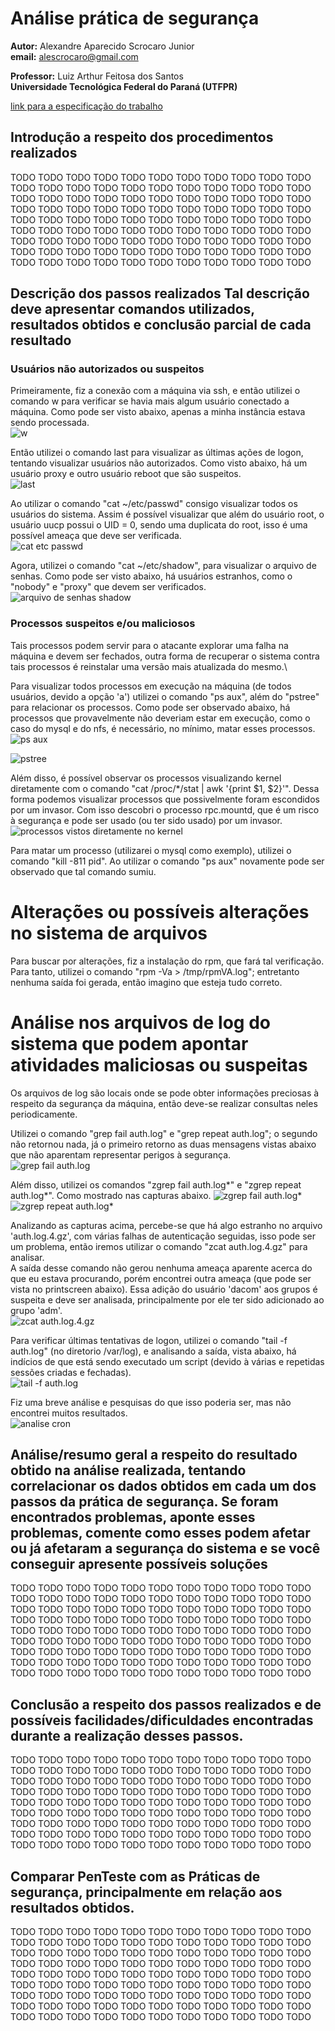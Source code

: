 # Análise prática de segurança

**Autor:** Alexandre Aparecido Scrocaro Junior \
**email:** alescrocaro@gmail.com

**Professor:** Luiz Arthur Feitosa dos Santos\
**Universidade Tecnológica Federal do Paraná (UTFPR)**

[link para a especificação do trabalho](https://moodle.utfpr.edu.br/mod/assign/view.php?id=1322162)

## Introdução a respeito dos procedimentos realizados
TODO TODO TODO TODO TODO TODO TODO TODO TODO TODO TODO TODO TODO TODO TODO TODO TODO TODO TODO TODO TODO TODO TODO TODO TODO TODO TODO TODO TODO TODO TODO TODO TODO TODO TODO TODO TODO TODO TODO TODO TODO TODO TODO TODO TODO TODO TODO TODO TODO TODO TODO TODO TODO TODO TODO TODO TODO TODO TODO TODO TODO TODO TODO TODO TODO TODO TODO TODO TODO TODO TODO TODO TODO TODO TODO TODO TODO TODO TODO TODO TODO TODO TODO TODO TODO TODO TODO TODO TODO TODO TODO TODO TODO TODO TODO TODO TODO TODO TODO 







## Descrição dos passos realizados Tal descrição deve apresentar comandos utilizados, resultados obtidos e conclusão parcial de cada resultado

### Usuários não autorizados ou suspeitos

Primeiramente, fiz a conexão com a máquina via ssh, e então utilizei o comando w para verificar se havia mais algum usuário conectado a máquina. Como pode ser visto abaixo, apenas a minha instância estava sendo processada.\
![w](https://user-images.githubusercontent.com/37521313/198883005-5544bea9-80a9-4d05-8107-0ef5ad501851.png)

Então utilizei o comando last para visualizar as últimas ações de logon, tentando visualizar usuários não autorizados. Como visto abaixo, há um usuário proxy e outro usuário reboot que são suspeitos.\
![last](https://user-images.githubusercontent.com/37521313/198883560-9a4c2ae5-46b1-4b0e-ae01-7895c04caea7.png)

Ao utilizar o comando "cat ~/etc/passwd" consigo visualizar todos os usuários do sistema. Assim é possível visualizar que além do usuário root, o usuário uucp possui o UID = 0, sendo uma duplicata do root, isso é uma possível ameaça que deve ser verificada.\
![cat etc passwd](https://user-images.githubusercontent.com/37521313/198884549-5dbfec63-d648-46d2-a9f1-34aaa22e9988.png)


Agora, utilizei o comando "cat ~/etc/shadow", para visualizar o arquivo de senhas. Como pode ser visto abaixo, há usuários estranhos, como o "nobody" e "proxy" que devem ser verificados.\
![arquivo de senhas shadow](https://user-images.githubusercontent.com/37521313/198884214-f0fcf05e-9d09-415a-86fa-af738be8b681.png)



### Processos suspeitos e/ou maliciosos
Tais processos podem servir para o atacante explorar uma falha na máquina e devem ser fechados, outra forma de recuperar o sistema contra tais processos é reinstalar uma versão mais atualizada do mesmo.\

Para visualizar todos processos em execução na máquina (de todos usuários, devido a opção 'a') utilizei o comando "ps aux", além do "pstree" para relacionar os processos. Como pode ser observado abaixo, há processos que provavelmente não deveriam estar em execução, como o caso do mysql e do nfs, é necessário, no mínimo, matar esses processos.\
![ps aux](https://user-images.githubusercontent.com/37521313/198886506-733a48b8-6ce4-4c6f-88c9-e67f76f0d7d1.png)

![pstree](https://user-images.githubusercontent.com/37521313/198886654-27e678e5-e4ca-4b0e-855d-c086f3520936.png)

Além disso, é possível observar os processos visualizando kernel diretamente com o comando "cat /proc/\*/stat | awk '{print $1, $2}'". Dessa forma podemos visualizar processos que possivelmente foram escondidos por um invasor. Com isso descobri o processo rpc.mountd, que é um risco à segurança e pode ser usado (ou ter sido usado) por um invasor.\
![processos vistos diretamente no kernel](https://user-images.githubusercontent.com/37521313/198887345-1efd9953-c747-4591-a70e-6b051f06b30f.png)

Para matar um processo (utilizarei o mysql como exemplo), utilizei o comando "kill -811 pid". Ao utilizar o comando "ps aux" novamente pode ser observado que tal comando sumiu.

# Alterações ou possíveis alterações no sistema de arquivos

Para buscar por alterações, fiz a instalação do rpm, que fará tal verificação. Para tanto, utilizei o comando "rpm -Va > /tmp/rpmVA.log"; entretanto nenhuma saída foi gerada, então imagino que esteja tudo correto.

# Análise nos arquivos de log do sistema que podem apontar atividades maliciosas ou suspeitas

Os arquivos de log são locais onde se pode obter informações preciosas à respeito da segurança da máquina, então deve-se realizar consultas neles periodicamente.

Utilizei o comando "grep fail auth.log" e "grep repeat auth.log"; o segundo não retornou nada, já o primeiro retorno as duas mensagens vistas abaixo que não aparentam representar perigos à segurança.\
![grep fail auth.log](https://user-images.githubusercontent.com/37521313/198889337-484deb72-d843-49bb-8de0-ae4e8865608b.png)

Além disso, utilizei os comandos "zgrep fail auth.log*" e "zgrep repeat auth.log*". Como mostrado nas capturas abaixo.
![zgrep fail auth.log*](https://user-images.githubusercontent.com/37521313/198889518-edabec55-4ecc-4181-8d6f-2fce3b13129c.png)
![zgrep repeat auth.log*](https://user-images.githubusercontent.com/37521313/198889550-64a7e744-d37f-40ae-9252-6dca75bcdaaa.png)

Analizando as capturas acima, percebe-se que há algo estranho no arquivo 'auth.log.4.gz', com várias falhas de autenticação seguidas, isso pode ser um problema, então iremos utilizar o comando "zcat auth.log.4.gz" para analisar.\
A saída desse comando não gerou nenhuma ameaça aparente acerca do que eu estava procurando, porém encontrei outra ameaça (que pode ser vista no printscreen abaixo). Essa adição do usuário 'dacom' aos grupos é suspeita e deve ser analisada, principalmente por ele ter sido adicionado ao grupo 'adm'.\
![zcat auth.log.4.gz](https://user-images.githubusercontent.com/37521313/198889828-3a9e2b78-19b5-4ce0-9786-250d5428fbfb.png)

Para verificar últimas tentativas de logon, utilizei o comando "tail -f auth.log" (no diretorio /var/log), e analisando a saída, vista abaixo, há indícios de que está sendo executado um script (devido à várias e repetidas sessões criadas e fechadas). \
![tail -f auth.log](https://user-images.githubusercontent.com/37521313/198890633-d8fc0e1f-47e1-49b5-bbeb-5e73d52d2523.png)

Fiz uma breve análise e pesquisas do que isso poderia ser, mas não encontrei muitos resultados.\
![analise cron](https://user-images.githubusercontent.com/37521313/198890764-28dcca5c-0ee8-45bb-948a-4013ced7ef70.png)




## Análise/resumo geral a respeito do resultado obtido na análise realizada, tentando correlacionar os dados obtidos em cada um dos passos da prática de segurança. Se foram encontrados problemas, aponte esses problemas, comente como esses podem afetar ou já afetaram a segurança do sistema e se você conseguir apresente possíveis soluções
TODO TODO TODO TODO TODO TODO TODO TODO TODO TODO TODO TODO TODO TODO TODO TODO TODO TODO TODO TODO TODO TODO TODO TODO TODO TODO TODO TODO TODO TODO TODO TODO TODO TODO TODO TODO TODO TODO TODO TODO TODO TODO TODO TODO TODO TODO TODO TODO TODO TODO TODO TODO TODO TODO TODO TODO TODO TODO TODO TODO TODO TODO TODO TODO TODO TODO TODO TODO TODO TODO TODO TODO TODO TODO TODO TODO TODO TODO TODO TODO TODO TODO TODO TODO TODO TODO TODO TODO TODO TODO TODO TODO TODO TODO TODO TODO TODO TODO TODO 

## Conclusão a respeito dos passos realizados e de possíveis facilidades/dificuldades encontradas durante a realização desses passos.
TODO TODO TODO TODO TODO TODO TODO TODO TODO TODO TODO TODO TODO TODO TODO TODO TODO TODO TODO TODO TODO TODO TODO TODO TODO TODO TODO TODO TODO TODO TODO TODO TODO TODO TODO TODO TODO TODO TODO TODO TODO TODO TODO TODO TODO TODO TODO TODO TODO TODO TODO TODO TODO TODO TODO TODO TODO TODO TODO TODO TODO TODO TODO TODO TODO TODO TODO TODO TODO TODO TODO TODO TODO TODO TODO TODO TODO TODO TODO TODO TODO TODO TODO TODO TODO TODO TODO TODO TODO TODO TODO TODO TODO TODO TODO TODO TODO TODO TODO 

## Comparar PenTeste com as Práticas de segurança, principalmente em relação aos resultados obtidos.
TODO TODO TODO TODO TODO TODO TODO TODO TODO TODO TODO TODO TODO TODO TODO TODO TODO TODO TODO TODO TODO TODO TODO TODO TODO TODO TODO TODO TODO TODO TODO TODO TODO TODO TODO TODO TODO TODO TODO TODO TODO TODO TODO TODO TODO TODO TODO TODO TODO TODO TODO TODO TODO TODO TODO TODO TODO TODO TODO TODO TODO TODO TODO TODO TODO TODO TODO TODO TODO TODO TODO TODO TODO TODO TODO TODO TODO TODO TODO TODO TODO TODO TODO TODO TODO TODO TODO TODO TODO TODO TODO TODO TODO TODO TODO TODO TODO TODO TODO 

